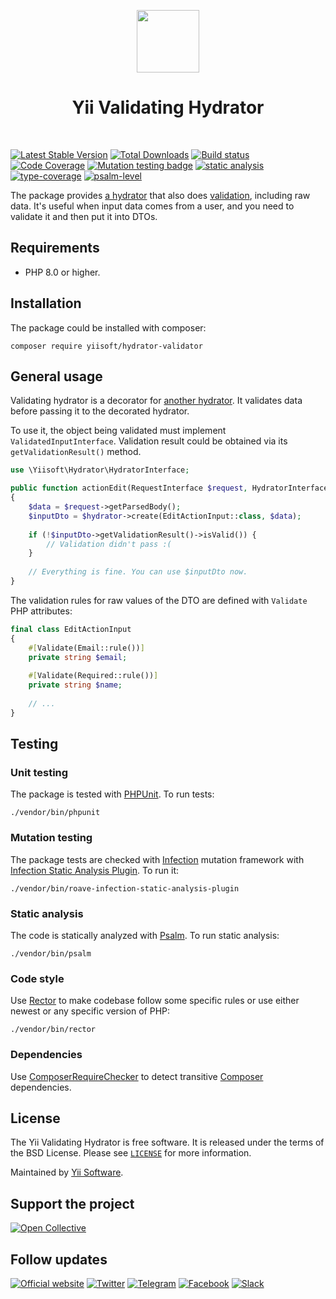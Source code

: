 <p align="center">
    <a href="https://github.com/yiisoft" target="_blank">
        <img src="https://yiisoft.github.io/docs/images/yii_logo.svg" height="100px">
    </a>
    <h1 align="center">Yii Validating Hydrator</h1>
    <br>
</p>

[![Latest Stable Version](https://poser.pugx.org/yiisoft/hydrator-validator/v/stable.png)](https://packagist.org/packages/yiisoft/hydrator-validator)
[![Total Downloads](https://poser.pugx.org/yiisoft/hydrator-validator/downloads.png)](https://packagist.org/packages/yiisoft/hydrator-validator)
[![Build status](https://github.com/yiisoft/hydrator-validator/workflows/build/badge.svg)](https://github.com/yiisoft/hydrator-validator/actions?query=workflow%3Abuild)
[![Code Coverage](https://codecov.io/gh/yiisoft/hydrator-validator/branch/master/graph/badge.svg)](https://codecov.io/gh/yiisoft/hydrator-validator)
[![Mutation testing badge](https://img.shields.io/endpoint?style=flat&url=https%3A%2F%2Fbadge-api.stryker-mutator.io%2Fgithub.com%2Fyiisoft%2Fhydrator-validator%2Fmaster)](https://dashboard.stryker-mutator.io/reports/github.com/yiisoft/hydrator-validator/master)
[![static analysis](https://github.com/yiisoft/hydrator-validator/workflows/static%20analysis/badge.svg)](https://github.com/yiisoft/hydrator-validator/actions?query=workflow%3A%22static+analysis%22)
[![type-coverage](https://shepherd.dev/github/yiisoft/hydrator-validator/coverage.svg)](https://shepherd.dev/github/yiisoft/hydrator-validator)
[![psalm-level](https://shepherd.dev/github/yiisoft/hydrator-validator/level.svg)](https://shepherd.dev/github/yiisoft/hydrator-validator)

The package provides [a hydrator](https://github.com/yiisoft/hydrator)
that also does [validation](https://github.com/yiisoft/validator), including raw data.
It's useful when input data comes from a user, and you need to validate it and then put it into DTOs.

## Requirements

- PHP 8.0 or higher.

## Installation

The package could be installed with composer:

```shell
composer require yiisoft/hydrator-validator
```

## General usage

Validating hydrator is a decorator for [another hydrator](https://github.com/yiisoft/hydrator).
It validates data before passing it to the decorated hydrator.

To use it, the object being validated must implement `ValidatedInputInterface`.
Validation result could be obtained via its `getValidationResult()` method.

```php
use \Yiisoft\Hydrator\HydratorInterface;

public function actionEdit(RequestInterface $request, HydratorInterface $hydrator): ResponseInterface
{
    $data = $request->getParsedBody();    
    $inputDto = $hydrator->create(EditActionInput::class, $data);
    
    if (!$inputDto->getValidationResult()->isValid()) {
        // Validation didn't pass :(
    }
    
    // Everything is fine. You can use $inputDto now.    
}
```

The validation rules for raw values of the DTO are defined with `Validate` PHP attributes:

```php
final class EditActionInput
{
    #[Validate(Email::rule())]
    private string $email;
    
    #[Validate(Required::rule())]
    private string $name;
    
    // ...
}
```

## Testing

### Unit testing

The package is tested with [PHPUnit](https://phpunit.de/). To run tests:

```shell
./vendor/bin/phpunit
```

### Mutation testing

The package tests are checked with [Infection](https://infection.github.io/) mutation framework with
[Infection Static Analysis Plugin](https://github.com/Roave/infection-static-analysis-plugin). To run it:

```shell
./vendor/bin/roave-infection-static-analysis-plugin
```

### Static analysis

The code is statically analyzed with [Psalm](https://psalm.dev/). To run static analysis:

```shell
./vendor/bin/psalm
```

### Code style

Use [Rector](https://github.com/rectorphp/rector) to make codebase follow some specific rules or 
use either newest or any specific version of PHP: 

```shell
./vendor/bin/rector
```

### Dependencies

Use [ComposerRequireChecker](https://github.com/maglnet/ComposerRequireChecker) to detect transitive 
[Composer](https://getcomposer.org/) dependencies.

## License

The Yii Validating Hydrator is free software. It is released under the terms of the BSD License.
Please see [`LICENSE`](./LICENSE.md) for more information.

Maintained by [Yii Software](https://www.yiiframework.com/).

## Support the project

[![Open Collective](https://img.shields.io/badge/Open%20Collective-sponsor-7eadf1?logo=open%20collective&logoColor=7eadf1&labelColor=555555)](https://opencollective.com/yiisoft)

## Follow updates

[![Official website](https://img.shields.io/badge/Powered_by-Yii_Framework-green.svg?style=flat)](https://www.yiiframework.com/)
[![Twitter](https://img.shields.io/badge/twitter-follow-1DA1F2?logo=twitter&logoColor=1DA1F2&labelColor=555555?style=flat)](https://twitter.com/yiiframework)
[![Telegram](https://img.shields.io/badge/telegram-join-1DA1F2?style=flat&logo=telegram)](https://t.me/yii3en)
[![Facebook](https://img.shields.io/badge/facebook-join-1DA1F2?style=flat&logo=facebook&logoColor=ffffff)](https://www.facebook.com/groups/yiitalk)
[![Slack](https://img.shields.io/badge/slack-join-1DA1F2?style=flat&logo=slack)](https://yiiframework.com/go/slack)

